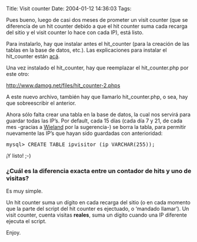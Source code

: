 Title: Visit counter
Date: 2004-01-12 14:36:03
Tags: 

<p>Pues bueno, luego de casi dos meses de prometer un visit counter (que se diferencía de un hit counter debido a que el hit counter suma cada recarga del sitio y el visit counter lo hace con cada IP), está listo.

Para instalarlo, hay que instalar antes el hit_counter (para la creación de las tablas en la base de datos, etc.). Las explicaciones para instalar el hit_counter están <a href="http://web.archive.org/web/20040128181544/http://damog.net/index.php?gadget=blog&amp;action=single_view&amp;id=52">acá</a>.

Una vez instalado el hit_counter, hay que reemplazar el hit_counter.php por este otro:

<a href="http://web.archive.org/web/20040128181544/http://www.damog.net/files/hit_counter-2.phps"><a href="http://www.damog.net/files/hit_counter-2.phps">http://www.damog.net/files/hit_counter-2.phps</a></a>

A este nuevo archivo, también hay que llamarlo hit_counter.php, o sea, hay que sobreescribir el anterior.

Ahora sólo falta crear una tabla en la base de datos, la cual nos servirá para guardar todas las IP&#8217;s. Por default, cada 15 días (cada día 7 y 21, de cada mes -gracias a <a href="http://web.archive.org/web/20040128181544/http://www.mexska.org/%7Ewieland">Wieland</a> por la sugerencia-) se borra la tabla, para permitir nuevamente las IP&#8217;s que hayan sido guardadas con anterioridad:
</p>
<pre>mysql&gt; CREATE TABLE ipvisitor (ip VARCHAR(255));</pre>
<p>
¡Y listo! ;-)
</p>
<h3>¿Cuál es la diferencia exacta entre un contador de hits y uno de visitas?</h3>
<p>
Es muy simple.

Un hit counter suma un dígito en cada recarga del sitio (o en cada momento que la parte del script del hit counter es ejectuado, o &#8216;mandado llamar&#8217;). Un visit counter, cuenta visitas <strong>reales</strong>, suma un dígito cuando una IP diferente ejecuta el script.

Enjoy. </p>
